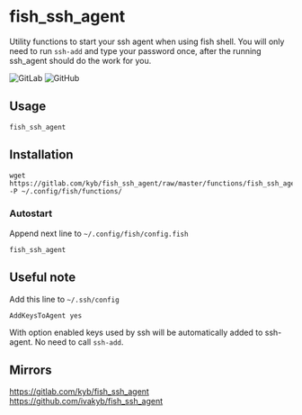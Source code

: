 # fish_ssh_agent

Utility functions to start your ssh agent when using fish shell.
You will only need to run `ssh-add` and type your password once,
after the running ssh_agent should do the work for you.

![GitLab](https://img.shields.io/badge/dynamic/json.svg?logo=GitLab&style=for-the-badge&label=GitLab&url=https://gitlab.com/kyb/fish_ssh_agent/raw/master/.doc/badge-gitlab.json&query=$.message)
![GitHub](https://img.shields.io/badge/dynamic/json.svg?logo=GitHub&style=for-the-badge&label=GitHub&url=https://gitlab.com/kyb/fish_ssh_agent/raw/master/.doc/badge-github.json&query=$.message&color=9A9)

## Usage

```fish
fish_ssh_agent
```


## Installation

```fish
wget https://gitlab.com/kyb/fish_ssh_agent/raw/master/functions/fish_ssh_agent.fish -P ~/.config/fish/functions/
```

### Autostart
Append next line to `~/.config/fish/config.fish`
```fish
fish_ssh_agent
```


## Useful note
Add this line to `~/.ssh/config`
```
AddKeysToAgent yes
```
With option enabled keys used by ssh will be automatically added to ssh-agent. No need to call `ssh-add`.


## Mirrors
https://gitlab.com/kyb/fish_ssh_agent  
https://github.com/ivakyb/fish_ssh_agent  
